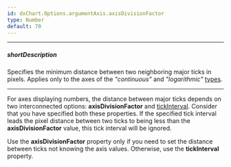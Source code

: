 ```yaml
---
id: dxChart.Options.argumentAxis.axisDivisionFactor
type: Number
default: 70
---
```

---
##### shortDescription
Specifies the minimum distance between two neighboring major ticks in pixels. Applies only to the axes of the *"continuous"* and *"logarithmic"* [types](/api-reference/20%20Data%20Visualization%20Widgets/dxChart/1%20Configuration/argumentAxis/type.md '/Documentation/ApiReference/UI_Components/dxChart/Configuration/argumentAxis/#type').

---
For axes displaying numbers, the distance between major ticks depends on two interconnected options: **axisDivisionFactor** and [tickInterval](/api-reference/20%20Data%20Visualization%20Widgets/dxChart/1%20Configuration/argumentAxis/tickInterval '/Documentation/ApiReference/UI_Components/dxChart/Configuration/argumentAxis/tickInterval/'). Consider that you have specified both these properties. If the specified tick interval leads the pixel distance between two ticks to being less than the **axisDivisionFactor** value, this tick interval will be ignored.

Use the **axisDivisionFactor** property only if you need to set the distance between ticks not knowing the axis values. Otherwise, use the **tickInterval** property.